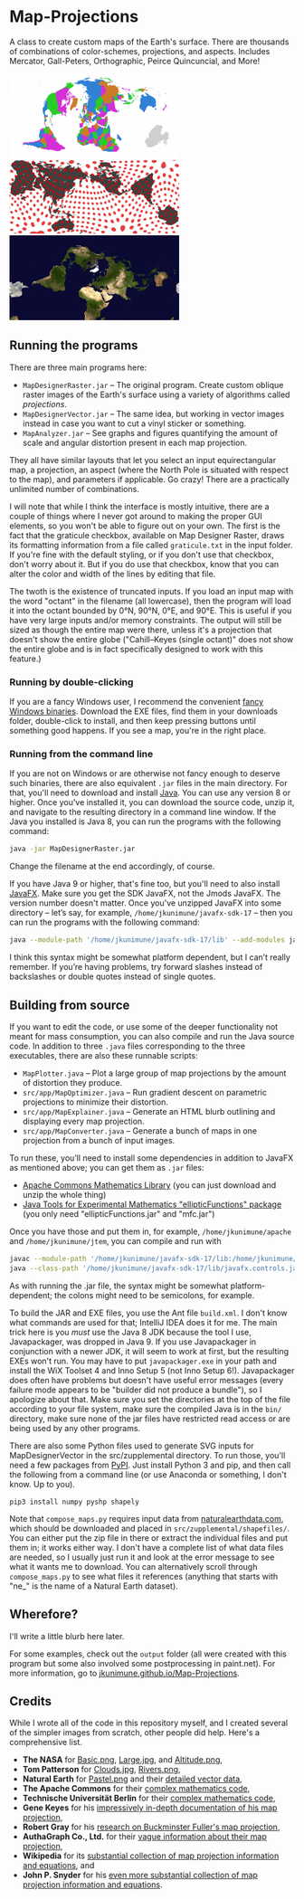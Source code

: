 # Map-Projections
A class to create custom maps of the Earth's surface. There are thousands of combinations of color-schemes, projections, and aspects. Includes Mercator, Gall-Peters, Orthographic, Peirce Quincuncial, and More!

<img src="output/Political equal-area.png" alt="Tobler hyperelliptical political map" width="300px"/>
<img src="output/AuthaGraph indicatrices.png" alt="AuthaGraph imitation with Tissot's indicatrices of distortion" width="300px"/>
<img src="output/Better Guyou.jpg" alt="Guyou physical map" width="300px"/>

## Running the programs

There are three main programs here:
* `MapDesignerRaster.jar` &ndash; The original program. Create custom oblique raster images of the Earth's surface using a variety of algorithms called _projections_.
* `MapDesignerVector.jar` &ndash; The same idea, but working in vector images instead in case you want to cut a vinyl sticker or something.
* `MapAnalyzer.jar` &ndash; See graphs and figures quantifying the amount of scale and angular distortion present in each map projection.

They all have similar layouts that let you select an input equirectangular map, a projection, an aspect (where the North Pole is situated with respect to the map), and parameters if applicable.
Go crazy! There are a practically unlimited number of combinations.

I will note that while I think the interface is mostly intuitive, there are a couple of things where I never got around to making the proper GUI elements, so you won't be able to figure out on your own.
The first is the fact that the graticule checkbox, available on Map Designer Raster, draws its formatting information from a file called `graticule.txt` in the input folder.
If you're fine with the default styling, or if you don't use that checkbox, don't worry about it.  But if you do use that checkbox, know that you can alter the color and width of the lines by editing that file.

The twoth is the existence of truncated inputs.
If you load an input map with the word "octant" in the filename (all lowercase), then the program will load it into the octant bounded by 0°N, 90°N, 0°E, and 90°E.
This is useful if you have very large inputs and/or memory constraints.
The output will still be sized as though the entire map were there, unless it's a projection that doesn't show the entire globe ("Cahill–Keyes (single octant)" does not show the entire globe and is in fact specifically designed to work with this feature.)

### Running by double-clicking

If you are a fancy Windows user, I recommend the convenient [fancy Windows binaries](https://github.com/jkunimune/Map-Projections/releases). Download the EXE files, find them in your downloads folder, double-click to install, and then keep pressing buttons until something good happens. If you see a map, you're in the right place.

### Running from the command line

If you are not on Windows or are otherwise not fancy enough to deserve such binaries, there are also equivalent `.jar` files in the main directory.
For that, you'll need to download and install [Java](https://www.java.com/download/).
You can use any version 8 or higher.
Once you've installed it, you can download the source code, unzip it, and navigate to the resulting directory in a command line window.
If the Java you installed is Java 8, you can run the programs with the following command:
~~~bash
java -jar MapDesignerRaster.jar
~~~
Change the filename at the end accordingly, of course.

If you have Java 9 or higher, that's fine too, but you'll need to also install [JavaFX](https://gluonhq.com/products/javafx/).
Make sure you get the SDK JavaFX, not the Jmods JavaFX. The version number doesn't matter.
Once you've unzipped JavaFX into some directory – let’s say, for example, `/home/jkunimune/javafx-sdk-17` – then you can run the programs with the following command:

~~~bash
java --module-path '/home/jkunimune/javafx-sdk-17/lib' --add-modules javafx.controls,javafx.swing -jar MapDesignerRaster.jar
~~~

I think this syntax might be somewhat platform dependent, but I can’t really remember.
If you’re having problems, try forward slashes instead of backslashes or double quotes instead of single quotes.

## Building from source

If you want to edit the code, or use some of the deeper functionality not meant for mass consumption, you can also compile and run the Java source code.
In addition to three `.java` files corresponding to the three executables, there are also these runnable scripts:

* `MapPlotter.java` &ndash; Plot a large group of map projections by the amount of distortion they produce.  
* `src/app/MapOptimizer.java` &ndash; Run gradient descent on parametric projections to minimize their distortion.  
* `src/app/MapExplainer.java` &ndash; Generate an HTML blurb outlining and displaying every map projection.
* `src/app/MapConverter.java` &ndash; Generate a bunch of maps in one projection from a bunch of input images.

To run these, you’ll need to install some dependencies in addition to JavaFX as mentioned above; you can get them as `.jar` files:

* [Apache Commons Mathematics Library](http://commons.apache.org/proper/commons-math/download_math.cgi) (you can just download and unzip the whole thing)
* [Java Tools for Experimental Mathematics "ellipticFunctions" package](http://www3.math.tu-berlin.de/jtem/downloads.html) (you only need "ellipticFunctions.jar" and "mfc.jar")

Once you have those and put them in, for example, `/home/jkunimune/apache` and `/home/jkunimune/jtem`, you can compile and run with
~~~bash
javac --module-path '/home/jkunimune/javafx-sdk-17/lib:/home/jkunimune/apache/commons-math3-3.6.1.jar:/home/jkunimune/jtem' --add-modules javafx.controls,javafx.swing,ellipticFunctions --source-path=src src/apps/MapPlotter.java
java --class-path '/home/jkunimune/javafx-sdk-17/lib/javafx.controls.jar:/home/jkunimune/javafx-sdk-17/lib/javafx.swing.jar:/home/jkunimune/apache/commons-math3-3.6.1.jar:/home/jkunimune/jtem/ellipticFunctions.jar:src' apps.MapPlotter
~~~
As with running the .jar file, the syntax might be somewhat platform-dependent; the colons might need to be semicolons, for example.

To build the JAR and EXE files, you use the Ant file `build.xml`.
I don't know what commands are used for that; IntelliJ IDEA does it for me.
The main trick here is you *must* use the Java 8 JDK because the tool I use, Javapackager, was dropped in Java 9.
If you use Javapackager in conjunction with a newer JDK, it will seem to work at first, but the resulting EXEs won't run.
You may have to put `javapackager.exe` in your path and install the WiX Toolset 4 and Inno Setup 5 (not Inno Setup 6!).
Javapackager does often have problems but doesn't have useful error messages (every failure mode appears to be "builder did not produce a bundle"),
so I apologize about that.
Make sure you set the directories at the top of the file according to your file system, make sure the compiled Java is in the `bin/` directory, make sure none of the jar files have restricted read access or are being used by any other programs.

There are also some Python files used to generate SVG inputs for MapDesignerVector in the src/zupplemental directory.
To run those, you'll need a few packages from [PyPI](https://pypi.python.org/pypi).
Just install Python 3 and pip, and then call the following from a command line (or use Anaconda or something, I don't know. Up to you).
~~~~
pip3 install numpy pyshp shapely
~~~~

Note that `compose_maps.py` requires input data from [naturalearthdata.com](http://www.naturalearthdata.com/downloads/), which should be downloaded and placed in `src/zupplemental/shapefiles/`.
You can either put the zip file in there or extract the individual files and put them in; it works either way.
I don't have a complete list of what data files are needed, so I usually just run it and look at the error message to see what it wants me to download.
You can alternatively scroll through `compose_maps.py` to see what files it references (anything that starts with "ne_" is the name of a Natural Earth dataset).

## Wherefore?
I'll write a little blurb here later.

For some examples, check out the `output` folder (all were created with this program but some also involved some postprocessing in paint.net). For more information, go to [jkunimune.github.io/Map-Projections](https://jkunimune.github.io/Map-Projections).

## Credits
While I wrote all of the code in this repository myself, and I created several of the simpler images from scratch, other people did help. Here's a comprehensive list.
* **The NASA** for [Basic.png](https://visibleearth.nasa.gov/view.php?id=57730), [Large.jpg](https://visibleearth.nasa.gov/view.php?id=57752), and [Altitude.png](https://asterweb.jpl.nasa.gov/gdem.asp),
* **Tom Patterson** for [Clouds.jpg](http://www.shadedrelief.com/natural3/pages/textures.html), [Rivers.png](http://www.shadedrelief.com/natural3/pages/extra.html),
* **Natural Earth** for [Pastel.png](http://www.naturalearthdata.com/downloads/50m-raster-data/50m-natural-earth-2/) and their [detailed vector data](http://www.naturalearthdata.com/downloads/),
* **The Apache Commons** for their [complex mathematics code](https://commons.apache.org/proper/commons-math/),
* **Technische Universit&auml;t Berlin** for their [complex mathematics code](http://www3.math.tu-berlin.de/jtem/ellipticFunctions/),
* **Gene Keyes** for his [impressively in-depth documentation of his map projection](http://www.genekeyes.com/CKOG-OOo/7-CKOG-illus-&-coastline.html),
* **Robert Gray** for his [research on Buckminster Fuller's map projection](http://www.rwgrayprojects.com/rbfnotes/toc.html),
* **AuthaGraph Co., Ltd.** for their [vague information about their map projection](http://www.authagraph.com/projects/description/%E3%80%90%E4%BD%9C%E5%93%81%E8%A7%A3%E8%AA%AC%E3%80%91%E8%A8%98%E4%BA%8B01/?lang=en),
* **Wikipedia** for its [substantial collection of map projection information and equations](https://en.wikipedia.org/wiki/List_of_map_projections), and
* **John P. Snyder** for his [even more substantial collection of map projection information and equations](https://press.uchicago.edu/ucp/books/book/chicago/F/bo3632853.html).
